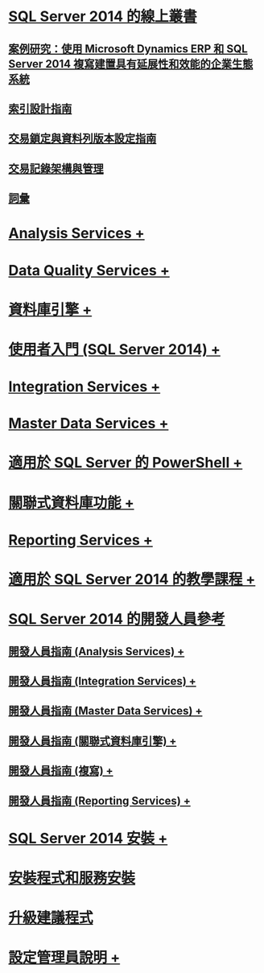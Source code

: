 # [SQL Server 2014 的線上叢書](books-online-for-sql-server-2014.md) 
## [案例研究：使用 Microsoft Dynamics ERP 和 SQL Server 2014 複寫建置具有延展性和效能的企業生態系統](case-study-building-an-enterprise-ecosystem.md)
## [索引設計指南](sql-server-index-design-guide.md)
## [交易鎖定與資料列版本設定指南](sql-server-transaction-locking-and-row-versioning-guide.md)
## [交易記錄架構與管理](sql-server-transaction-log-architecture-and-management.md)
## [詞彙](glossary.md)

# [Analysis Services +](../analysis-services/analysis-services.md)
# [Data Quality Services +](../data-quality-services/data-quality-services.md)
# [資料庫引擎 +](../database-engine/sql-server-database-engine-overview.md)
# [使用者入門 (SQL Server 2014) +](../getting-started/getting-started-sql-server-2014.md)
# [Integration Services +](../integration-services/sql-server-integration-services.md)
# [Master Data Services +](../master-data-services/master-data-services.md)
# [適用於 SQL Server 的 PowerShell +](../powershell/sql-server-powershell.md)
# [關聯式資料庫功能 +](../relational-databases/database-features.md)
# [Reporting Services +](../reporting-services/create-deploy-and-manage-mobile-and-paginated-reports.md)
# [適用於 SQL Server 2014 的教學課程 +](../tutorials/tutorials-for-sql-server-2014.md)

# [SQL Server 2014 的開發人員參考](developer-reference-for-sql-server-2014.md)
## [開發人員指南 (Analysis Services) +](../analysis-services/dev-guide/analysis-services-dev-guide.md)
## [開發人員指南 (Integration Services) +](../integration-services/integration-services-developer-documentation.md)
## [開發人員指南 (Master Data Services) +](../master-data-services/develop/master-data-services-developer-documentation.md)
## [開發人員指南 (關聯式資料庫引擎) +](../relational-databases/database-engine-developer-documentation.md)
## [開發人員指南 (複寫) +](../relational-databases/replication/concepts/replication-developer-documentation.md)
## [開發人員指南 (Reporting Services) +](../reporting-services/reporting-services-developer-documentation.md)

# [SQL Server 2014 安裝 +](../database-engine/install-windows/installation-for-sql-server.md)
# [安裝程式和服務安裝](../sql-server/install/setup-and-servicing-installation.md)
# [升級建議程式](../sql-server/install/sql-server-2014-upgrade-advisor.md)
# [設定管理員說明 +](../tools/configuration-manager/sql-server-configuration-manager-help.md)
